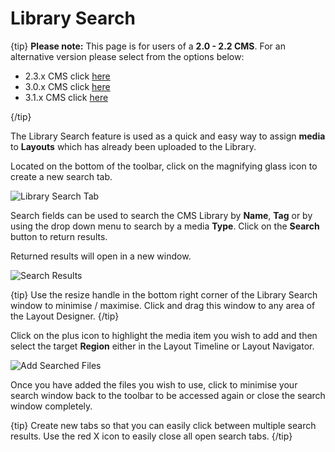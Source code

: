 # Library Search

{tip}
**Please note:** This page is for users of a **2.0 - 2.2 CMS**. For an alternative version please select from the options below:

- 2.3.x CMS click [here](layouts_library_search_3.html)
- 3.0.x CMS click [here](layouts_library_search.html)
- 3.1.x CMS click [here](layouts_library_search.html)


{/tip}

The Library Search feature is used as a quick and easy way to assign **media** to **Layouts** which has already been uploaded to the Library.

Located on the bottom of the toolbar, click on the magnifying glass icon to create a new search tab.

![Library Search Tab](img/v2_layouts_library_tab.png)



Search fields can be used to search the CMS Library by **Name**, **Tag** or by using the drop down menu to search by a media **Type**. Click on the **Search** button to return results.

Returned results will open in a new window. 

![Search Results](img/v2_layouts_search_results.png)

{tip}
Use the resize handle in the bottom right corner of the Library Search window to minimise / maximise. Click and drag this window to any area of the Layout Designer.
{/tip}

Click on the plus icon to highlight the media item you wish to add and then select the target **Region** either in the Layout Timeline or Layout Navigator.

![Add Searched Files](img/v2_layouts_search_add_files.png)

Once you have added the files you wish to use, click to minimise your search window back to the toolbar to be accessed again or close the search window completely.

{tip}
Create new tabs so that you can easily click between multiple search results.
Use the red X icon to easily close all open search tabs.
{/tip}

